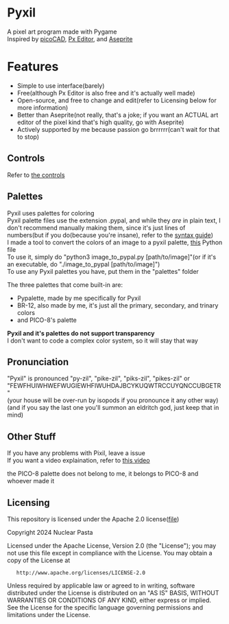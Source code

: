 # Pyxil
A pixel art program made with Pygame<br>
Inspired by [picoCAD](https://johanpeitz.itch.io/picocad), [Px Editor](https://dafluffypotato.itch.io/px-editor), and [Aseprite](https://www.aseprite.org)

# Features
* Simple to use interface(barely)
* Free(although Px Editor is also free and it's actually well made)
* Open-source, and free to change and edit(refer to Licensing below for more information)
* Better than Aseprite(not really, that's a joke; if you want an ACTUAL art editor of the pixel kind that's high quality, go with Aseprite)
* Actively supported by me because passion go brrrrrr(can't wait for that to stop)

## Controls
Refer to [the controls](./controls.md)

## Palettes
Pyxil uses palettes for coloring<br>
Pyxil palette files use the extension .pypal, and while they *are* in plain text, I don't recommend manually making them, since it's just lines of numbers(but if you do(because you're insane), refer to the [syntax guide](./pypal_syntax_guide.md))<br>
I made a tool to convert the colors of an image to a pyxil palette, [this](./image_to_pypal.py) Python file<br>
To use it, simply do "python3 image_to_pypal.py [path/to/image]"(or if it's an executable, do "./image_to_pypal [path/to/image]")<br>
To use any Pyxil palettes you have, put them in the "palettes" folder

The three palettes that come built-in are:
* Pypalette, made by me specifically for Pyxil
* BR-12, also made by me, it's just all the primary, secondary, and trinary colors
* and PICO-8's palette

**Pyxil and it's palettes do not support transparency**<br>
I don't want to code a complex color system, so it will stay that way



## Pronunciation
"Pyxil" is pronounced "py-zil", "pike-zil", "piks-zil", "pikes-zil" or "FEWFHUIWHWEFWUGIEWHFIWUHDAJBCYKUQWTRCCUYQNCCUBGETR"<br>
(your house will be over-run by isopods if you pronounce it any other way)<br>
(and if you say the last one you'll summon an eldritch god, just keep that in mind)


## Other Stuff
If you have any problems with Pixil, leave a issue<br>
If you want a video explaination, refer to [this video](https://www.youtube.com/watch?v=dQw4w9WgXcQ)

the PICO-8 palette does not belong to me, it belongs to PICO-8 and whoever made it


## Licensing
This repository is licensed under the Apache 2.0 license([file](./LICENSE))
<!--td;tr of the license:
* -->

   Copyright 2024 Nuclear Pasta

   Licensed under the Apache License, Version 2.0 (the "License");
   you may not use this file except in compliance with the License.
   You may obtain a copy of the License at

       http://www.apache.org/licenses/LICENSE-2.0

   Unless required by applicable law or agreed to in writing, software
   distributed under the License is distributed on an "AS IS" BASIS,
   WITHOUT WARRANTIES OR CONDITIONS OF ANY KIND, either express or implied.
   See the License for the specific language governing permissions and
   limitations under the License.